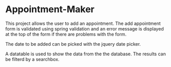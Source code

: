 # Appointment-Maker
This project allows the user to add an appointment. The add appointment form is validated using spring validation and an error message is 
displayed at the top of the form if there are problems with the form. 

The date to be added can be picked with the jquery date picker.

A datatable is used to show the data from the the database. 
The results can be filterd by a searchbox.
